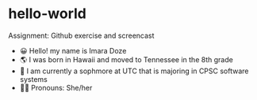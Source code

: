# hello-world
Assignment: Github exercise and screencast
- 😀 Hello! my name is Imara Doze
- 🌎 I was born in Hawaii and moved to Tennessee in the 8th grade
- 🏫 I am currently a sophmore at UTC that is majoring in CPSC software systems
- 🙆‍♀️ Pronouns: She/her
